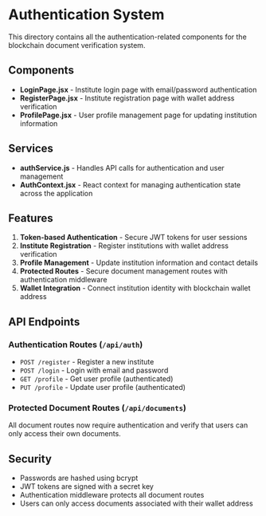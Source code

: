 # Authentication System

This directory contains all the authentication-related components for the blockchain document verification system.

## Components

- **LoginPage.jsx** - Institute login page with email/password authentication
- **RegisterPage.jsx** - Institute registration page with wallet address verification
- **ProfilePage.jsx** - User profile management page for updating institution information

## Services

- **authService.js** - Handles API calls for authentication and user management
- **AuthContext.jsx** - React context for managing authentication state across the application

## Features

1. **Token-based Authentication** - Secure JWT tokens for user sessions
2. **Institute Registration** - Register institutions with wallet address verification
3. **Profile Management** - Update institution information and contact details
4. **Protected Routes** - Secure document management routes with authentication middleware
5. **Wallet Integration** - Connect institution identity with blockchain wallet address

## API Endpoints

### Authentication Routes (`/api/auth`)

- `POST /register` - Register a new institute
- `POST /login` - Login with email and password
- `GET /profile` - Get user profile (authenticated)
- `PUT /profile` - Update user profile (authenticated)

### Protected Document Routes (`/api/documents`)

All document routes now require authentication and verify that users can only access their own documents.

## Security

- Passwords are hashed using bcrypt
- JWT tokens are signed with a secret key
- Authentication middleware protects all document routes
- Users can only access documents associated with their wallet address
